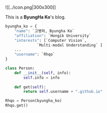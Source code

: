 ![[../icon.png|300x300]]

This is a **ByungHa Ko**'s blog.

```python
byungha_ko = {
	"name": `고병하, Byungha Ko`
	"affiliation": `Hongik University`
	"interests": [`Computer Vision`, 
		      `Multi-modal Understanding` ]
	...
	"username": `Rhqo`
}

class Person:
	def __init__(self, info): 
		self.info = info
		 
	def get(self): 
		return self.username + ".github.io"

Rhqo = Person(byungha_ko)
Rhqo.get()
```
